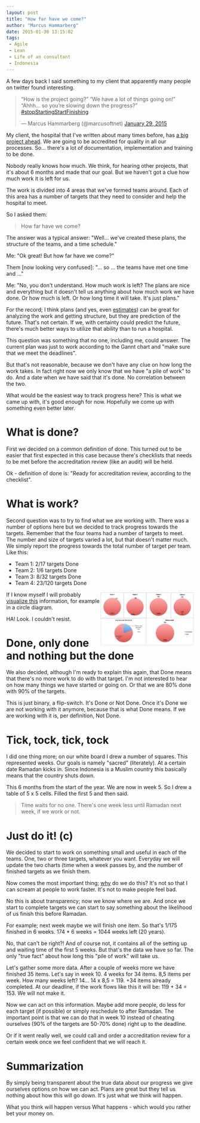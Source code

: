```yaml
---
layout: post
title: "How far have we come?"
author: "Marcus Hammarberg"
date: 2015-01-30 13:15:02
tags:
 - Agile
 - Lean
 - Life of an consultant
 - Indonesia
---
```


A few days back I said something to my client that apparently many people on twitter found interesting.

<blockquote class="twitter-tweet" data-partner="tweetdeck"><p>“How is the project going?”&#10;“We have a lot of things going on!”&#10;“Ahhh… so you’re slowing down the progress?”&#10;<a href="https://twitter.com/hashtag/stopStartingStartFinishing?src=hash">#stopStartingStartFinishing</a></p>&mdash; Marcus Hammarberg (@marcusoftnet) <a href="https://twitter.com/marcusoftnet/status/560637396291559425">January 29, 2015</a></blockquote>
<script async src="//platform.twitter.com/widgets.js" charset="utf-8"></script>

My client, the hospital that I've written about many times before, has [a big project ahead](http://www.marcusoft.net/2015/01/make-it-smaller---some-practical-experiences.html). We are going to be accredited for quality in all our processes. So... there's a lot of documentation, implementation and training to be done.

Nobody really knows how much. We think, for hearing other projects, that it's about 6 months and made that our goal. But we haven't got a clue how much work it is left for us.

The work is divided into 4 areas that we've formed teams around. Each of this area has a number of targets that they need to consider and help the hospital to meet.

So I asked them:
<blockquote>How far have we come?</blockquote>

<a name='more'></a>

The answer was a typical answer: "Well... we've created these plans, the structure of the teams, and a time schedule."

Me: "Ok great! But how far have we come?"

Them [now looking very confused]: "... so ... the teams have met one time and ..."

Me: "No, you don't understand. How much work is left? The plans are nice and everything but it doesn't tell us anything about how much work we have done. Or how much is left. Or how long time it will take. It's just plans."

For the record; I think plans (and yes, even [estimates](https://twitter.com/#noEstimates)) can be great for analyzing the work and getting structure, but they are prediction of the future. That's not certain. If we, with certainty could predict the future, there's much better ways to utilize that ability than to run a hospital.

This question was something that no one, including me, could answer. The current plan was just to work according to the Gannt chart and "make sure that we meet the deadlines".

But that's not reasonable, because we don't have any clue on how long the work takes. In fact right now we only know that we have "a pile of work" to do. And a date when we have said that it's done. No correlation between the two.

What would be the easiest way to track progress here? This is what we came up with, it's good enough for now. Hopefully we come up with something even better later.

# What is done?
First we decided on a common definition of done. This turned out to be easier that first expected in this case because there's checklists that needs to be met before the accreditation review (like an audit) will be held.

Ok - definition of done is: "Ready for accreditation review, according to the checklist".

# What is work?
Second question was to try to find what we are working with. There was a number of options here but we decided to track progress towards the targets. Remember that the four teams had a number of targets to meet. The number and size of targets varied a lot, but that doesn't matter much. We simply report the progress towards the total number of target per team. Like this:

- Team 1: 2/17 targets Done
- Team 2: 1/6 targets Done
- Team 3: 8/32 targets Done
- Team 4: 23/120 targets Done

<img src="/img/statusReport.jpg" style="float:right" width="50%">

If I know myself I will probably [visualize this](/2014/09/ifyoubuildit.html) information, for example in a circle diagram.

HA! Look. I couldn't resist.

# Done, only done and nothing but the done
We also decided, although I'm ready to explain this again, that Done means that there's no more work to do with that target. I'm not interested to hear on how many things we have started or going on. Or that we are 80% done with 90% of the targets.

This is just binary, a flip-switch. It's Done or Not Done. Once it's Done we are not working with it anymore, because that is what Done means. If we are working with it is, per definition, Not Done.

# Tick, tock, tick, tock
I did one thing more; on our white board I drew a number of squares. This represented weeks. Our goals is namely "sacred" (literately). At a certain date Ramadan kicks in. Since Indonesia is a Muslim country this basically means that the country shuts down.

This 6 months from the start of the year. We are now in week 5. So I drew a table of 5 x 5 cells. Filled the first 5 and then said.

<blockquote>Time waits for no one. There's one week less until Ramadan next week, if we work or not.</blockquote>

# Just do it! (c)
We decided to start to work on something small and useful in each of the teams. One, two or three targets, whatever you want. Everyday we will update the two charts (time when a week passes by, and the number of finished targets as we finish them.

Now comes the most important thing; [why](/2015/01/things-i-say-often-why.html) do we do this?
It's not so that I can scream at people to work faster. It's not to make people feel bad.

No this is about transparency; now we know where we are. And once we start to complete targets we can start to say something about the likelihood of us finish this before Ramadan.

For example; next week maybe we will finish one item. So that's 1/175 finished in 6 weeks. 174 * 6 weeks = 1044 weeks left (20 years).

No, that can't be right?! And of course not, it contains all of the setting up and waiting time of the first 5 weeks. But that's the data we have so far. The only "true fact" about how long this "pile of work" will take us.

Let's gather some more data. After a couple of weeks more we have finished 35 items. Let's say in week 10. 4 weeks for 34 items. 8,5 items per week. How many weeks left? 14... 14 x 8,5 = 119. +34 items already completed. At our deadline, if the work flows like this it will be: 119 + 34 = 153.
We will not make it.

Now we can act on this information. Maybe add more people, do less for each target (if possible) or simply reschedule to after Ramadan. The important point is that we can do that in week 10 instead of cheating ourselves (90% of the targets are 50-70% done) right up to the deadline.

Or if it went really well, we could call and order a accreditation review for a certain week once we feel confident that we will reach it.

# Summarization
By simply being transparent about the true data about our progress we give ourselves options on how we can act. Plans are great but they tell us nothing about how this will go down. It's just what we think will happen.

What you think will happen versus What happens - which would you rather bet your money on.